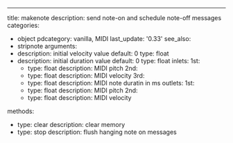 ---
title: makenote
description: send note-on and schedule note-off messages
categories:
- object
pdcategory: vanilla, MIDI
last_update: '0.33'
see_also:
- stripnote
arguments:
- description: initial velocity value 
  default: 0
  type: float
- description: initial duration value 
  default: 0
  type: float
inlets:
  1st:
  - type: float
    description: MIDI pitch
  2nd:
  - type: float
    description: MIDI velocity
  3rd:
  - type: float
    description: MIDI note duratin in ms
outlets:
  1st:
  - type: float
    description: MIDI pitch
  2nd:
  - type: float
    description: MIDI velocity

methods:
  - type: clear
    description: clear memory
  - type: stop
    description: flush hanging note on messages

